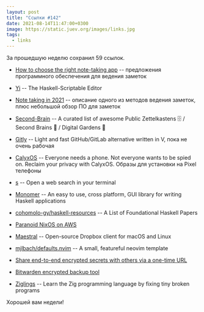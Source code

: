 ```yaml
---
layout: post
title: "Ссылки #142"
date: 2021-08-14T11:47:00+0300
image: https://static.juev.org/images/links.jpg
tags:
  - links
---
```

За прошедшую неделю сохранил 59 ссылок.

* [How to choose the right note-taking app](https://nesslabs.com/how-to-choose-the-right-note-taking-app) -- предложения программного обеспечения для ведения заметок

* [Yi](https://github.com/yi-editor/yi) -- The Haskell-Scriptable Editor

* [Note taking in 2021](https://blog.dornea.nu/2021/06/13/note-taking-in-2021/) -- описание одного из методов ведения заметок, плюс небольшой обзор ПО для заметок

* [Second-Brain](https://github.com/KasperZutterman/Second-Brain) -- A curated list of awesome Public Zettelkastens 🗄️ / Second Brains 🧠 / Digital Gardens 🌱

* [Gitly](https://github.com/vlang/gitly) -- Light and fast GitHub/GitLab alternative written in V, пока не очень рабочая

* [CalyxOS](https://calyxos.org/) -- Everyone needs a phone. Not everyone wants to be spied on. Reclaim your privacy with CalyxOS. Образы для установки на Pixel телефоны

* [s](https://github.com/zquestz/s) -- Open a web search in your terminal

* [Monomer](https://github.com/fjvallarino/monomer) -- An easy to use, cross platform, GUI library for writing Haskell applications

* [cohomolo-gy/haskell-resources](https://github.com/cohomolo-gy/haskell-resources) -- A List of Foundational Haskell Papers

* [Paranoid NixOS on AWS](https://christine.website/blog/paranoid-nixos-aws-2021-08-11)

* [Maestral](https://github.com/SamSchott/maestral) -- Open-source Dropbox client for macOS and Linux

* [mjlbach/defaults.nvim](https://github.com/mjlbach/defaults.nvim) -- A small, featureful neovim template

* [Share end-to-end encrypted secrets with others via a one-time URL](https://sniptt.com/ots)

* [Bitwarden encrypted backup tool](https://www.snoyman.com/blog/2021/08/bitwarden-encrypted-backup-tool/)

* [Ziglings](https://github.com/ratfactor/ziglings) -- Learn the Zig programming language by fixing tiny broken programs

Хорошей вам недели!
